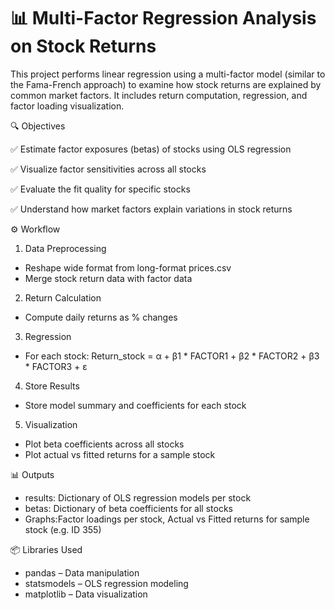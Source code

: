 # 📊 Multi-Factor Regression Analysis on Stock Returns
This project performs linear regression using a multi-factor model (similar to the Fama-French approach) to examine how stock returns are explained by common market factors. It includes return computation, regression, and factor loading visualization.

🔍 Objectives

✅ Estimate factor exposures (betas) of stocks using OLS regression

✅ Visualize factor sensitivities across all stocks

✅ Evaluate the fit quality for specific stocks

✅ Understand how market factors explain variations in stock returns


⚙️ Workflow
1. Data Preprocessing
  - Reshape wide format from long-format prices.csv
  - Merge stock return data with factor data

2. Return Calculation
  - Compute daily returns as % changes

3. Regression
  - For each stock:
    Return_stock = α + β1 * FACTOR1 + β2 * FACTOR2 + β3 * FACTOR3 + ε

4. Store Results
  - Store model summary and coefficients for each stock

5. Visualization
  - Plot beta coefficients across all stocks
  - Plot actual vs fitted returns for a sample stock

📊 Outputs
- results: Dictionary of OLS regression models per stock
- betas: Dictionary of beta coefficients for all stocks
- Graphs:Factor loadings per stock, Actual vs Fitted returns for sample stock (e.g. ID 355)

📦 Libraries Used
- pandas – Data manipulation
- statsmodels – OLS regression modeling
- matplotlib – Data visualization

